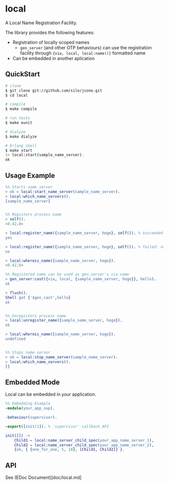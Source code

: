 local
=====

A Local Name Registration Facility.

The library provides the following features:
- Registration of locally scoped names
  - `gen_server` (and other OTP behaviours) can use the registration facility through `{via, local, local:name()}` formatted name
- Can be embedded in another aplication

QuickStart
----------
```bash
# clone
$ git clone git://github.com/sile/jsone.git
$ cd local

# compile
$ make compile

# run tests
$ make eunit

# dialyze
$ make dialyze

# Erlang shell
$ make start
1> local:start(sample_name_server).
ok
```

Usage Example
-------------
```erlang
%% Starts name server
> ok = local:start_name_server(sample_name_server).
> local:which_name_servers().
[sample_name_server]


%% Registers process name
> self().
<0.42.0>

> local:register_name({sample_name_server, hoge}, self()). % succeeded
yes

> local:register_name({sample_name_server, hoge}, self()). % failed: name collision
no

> local:whereis_name({sample_name_server, hoge}).
<0.42.0>

%% Registered name can be used as gen_server's via name
> gen_server:cast({via, local, {sample_name_server, hoge}}, hello).
ok

> flush().
Shell got {'$gen_cast',hello}
ok


%% Unregisters process name
> local:unregister_name({sample_name_server, hoge}).
ok

> local:whereis_name({sample_name_server, hoge}).
undefined


%% Stops name server
> ok = local:stop_name_server(sample_name_server).
> local:which_name_servers().
[]
```

Embedded Mode
-------------

Local can be embedded in your application.

```erlang
%% Embedding Example
-module(your_app_sup).

-behaviour(supervisor).

-export([init/1]). % 'supervisor' callback API

init([]) ->
    Child1 = local:name_server_child_spec(your_app_name_server_1),
    Child2 = local:name_server_child_spec(your_app_name_server_2),
    {ok, { {one_for_one, 5, 10}, [Child1, Child2]} }.
```

API
---
See (EDoc Document)[doc/local.md]
